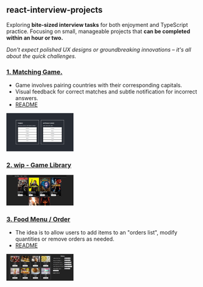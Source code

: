 ## react-interview-projects

Exploring **bite-sized interview tasks** for both enjoyment and TypeScript practice. Focusing on small, manageable projects that **can be completed within an hour or two.**

*Don't expect polished UX designs or groundbreaking innovations – it's all about the quick challenges.*

### <a href="/1-matching-game/">1. Matching Game.</a>
  - Game involves pairing countries with their corresponding capitals.
  - Visual feedback for correct matches and subtle notification for incorrect answers.
  - <a href="/1-matching-game/README.md">README</a>
<img src="https://github.com/Bembit/react-interview-projects/blob/main/1.png" width="35%">

### <a href="/1-matching-game/"> 2. wip - Game Library </a>
<img src="https://github.com/Bembit/react-interview-projects/blob/main/2.png" width="35%">

### <a href="/3-food-ordering/">3. Food Menu / Order</a>
  - The idea is to allow users to add items to an "orders list", modify quantities or remove orders as needed.
  - <a href="/3-food-ordering/README.md">README</a>
<img src="https://github.com/Bembit/react-interview-projects/blob/main/3.png" width="35%">
